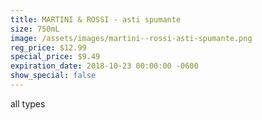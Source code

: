 ```yaml
---
title: MARTINI & ROSSI - asti spumante
size: 750mL
image: /assets/images/martini--rossi-asti-spumante.png
reg_price: $12.99
special_price: $9.49
expiration_date: 2018-10-23 00:00:00 -0600
show_special: false
---
```


all types